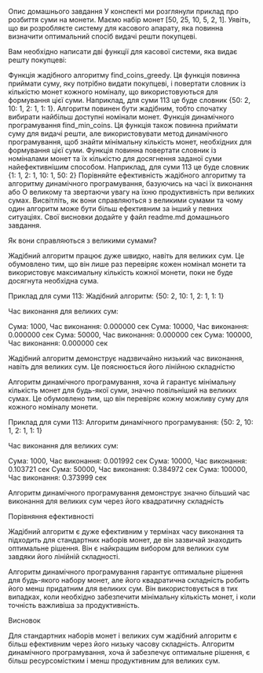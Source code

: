 Опис домашнього завдання У конспекті ми розглянули приклад про розбиття суми на
монети. Маємо набір монет [50, 25, 10, 5, 2, 1]. Уявіть, що ви розробляєте
систему для касового апарату, яка повинна визначити оптимальний спосіб видачі
решти покупцеві.

Вам необхідно написати дві функції для касової системи, яка видає решту
покупцеві:

Функція жадібного алгоритму find_coins_greedy. Ця функція повинна приймати суму,
яку потрібно видати покупцеві, і повертати словник із кількістю монет кожного
номіналу, що використовуються для формування цієї суми. Наприклад, для суми 113
це буде словник {50: 2, 10: 1, 2: 1, 1: 1}. Алгоритм повинен бути жадібним,
тобто спочатку вибирати найбільш доступні номінали монет. Функція динамічного
програмування find_min_coins. Ця функція також повинна приймати суму для видачі
решти, але використовувати метод динамічного програмування, щоб знайти
мінімальну кількість монет, необхідних для формування цієї суми. Функція повинна
повертати словник із номіналами монет та їх кількістю для досягнення заданої
суми найефективнішим способом. Наприклад, для суми 113 це буде словник {1: 1, 2:
1, 10: 1, 50: 2} Порівняйте ефективність жадібного алгоритму та алгоритму
динамічного програмування, базуючись на часі їх виконання або О великому та
звертаючи увагу на їхню продуктивність при великих сумах. Висвітліть, як вони
справляються з великими сумами та чому один алгоритм може бути більш ефективним
за інший у певних ситуаціях. Свої висновки додайте у файл readme.md домашнього
завдання.

Як вони справляються з великими сумами?

Жадібний алгоритм працює дуже швидко, навіть для великих сум. Це обумовлено тим,
що він лише раз перевіряє кожен номінал монети та використовує максимальну
кількість кожної монети, поки не буде досягнута необхідна сума.

Приклад для суми 113: Жадібний алгоритм: {50: 2, 10: 1, 2: 1, 1: 1}

Час виконання для великих сум:

Сума: 1000, Час виконання: 0.000000 сек Сума: 10000, Час виконання: 0.000000 сек
Сума: 50000, Час виконання: 0.000000 сек Сума: 100000, Час виконання: 0.000000
сек

Жадібний алгоритм демонструє надзвичайно низький час виконання, навіть для
великих сум. Це пояснюється його лінійною складністю

Алгоритм динамічного програмування, хоча й гарантує мінімальну кількість монет
для будь-якої суми, значно повільніший на великих сумах. Це обумовлено тим, що
він перевіряє кожну можливу суму для кожного номіналу монети.

Приклад для суми 113: Алгоритм динамічного програмування: {50: 2, 10: 1, 2: 1,
1: 1}

Час виконання для великих сум:

Сума: 1000, Час виконання: 0.001992 сек Сума: 10000, Час виконання: 0.103721 сек
Сума: 50000, Час виконання: 0.384972 сек Сума: 100000, Час виконання: 0.373999
сек

Алгоритм динамічного програмування демонструє значно більший час виконання для
великих сум через його квадратичну складність

Порівняння ефективності

Жадібний алгоритм є дуже ефективним у термінах часу виконання та підходить для
стандартних наборів монет, де він зазвичай знаходить оптимальне рішення. Він є
найкращим вибором для великих сум завдяки його лінійній складності.

Алгоритм динамічного програмування гарантує оптимальне рішення для будь-якого
набору монет, але його квадратична складність робить його менш придатним для
великих сум. Він використовується в тих випадках, коли необхідно забезпечити
мінімальну кількість монет, і коли точність важливіша за продуктивність.

Висновок

Для стандартних наборів монет і великих сум жадібний алгоритм є більш ефективним
через його низьку часову складність. Алгоритм динамічного програмування, хоча й
забезпечує оптимальне рішення, є більш ресурсомістким і менш продуктивним для
великих сум.
